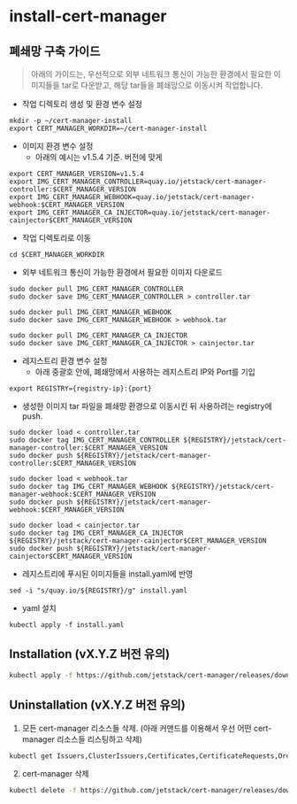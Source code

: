 # install-cert-manager
## 폐쇄망 구축 가이드
> 아래의 가이드는, 우선적으로 외부 네트워크 통신이 가능한 환경에서 필요한 이미지들을 tar로 다운받고, 해당 tar들을 폐쇄망으로 이동시켜 작업합니다. 

* 작업 디렉토리 생성 및 환경 변수 설정
```
mkdir -p ~/cert-manager-install
export CERT_MANAGER_WORKDIR=~/cert-manager-install
```

* 이미지 환경 변수 설정
  * 아래의 예시는 v1.5.4 기준. 버전에 맞게 
```
export CERT_MANAGER_VERSION=v1.5.4
export IMG_CERT_MANAGER_CONTROLLER=quay.io/jetstack/cert-manager-controller:$CERT_MANAGER_VERSION
export IMG_CERT_MANAGER_WEBHOOK=quay.io/jetstack/cert-manager-webhook:$CERT_MANAGER_VERSION
export IMG_CERT_MANAGER_CA_INJECTOR=quay.io/jetstack/cert-manager-cainjector$CERT_MANAGER_VERSION
```
* 작업 디렉토리로 이동
```
cd $CERT_MANAGER_WORKDIR
```
* 외부 네트워크 통신이 가능한 환경에서 필요한 이미지 다운로드
```
sudo docker pull IMG_CERT_MANAGER_CONTROLLER
sudo docker save IMG_CERT_MANAGER_CONTROLLER > controller.tar

sudo docker pull IMG_CERT_MANAGER_WEBHOOK
sudo docker save IMG_CERT_MANAGER_WEBHOOK > webhook.tar

sudo docker pull IMG_CERT_MANAGER_CA_INJECTOR
sudo docker save IMG_CERT_MANAGER_CA_INJECTOR > cainjector.tar
```
* 레지스트리 환경 변수 설정
  * 아래 중괄호 안에, 폐쇄망에서 사용하는 레지스트리 IP와 Port를 기입
```
export REGISTRY={registry-ip}:{port}
```

* 생성한 이미지 tar 파일을 폐쇄망 환경으로 이동시킨 뒤 사용하려는 registry에 push.
```
sudo docker load < controller.tar
sudo docker tag IMG_CERT_MANAGER_CONTROLLER ${REGISTRY}/jetstack/cert-manager-controller:$CERT_MANAGER_VERSION
sudo docker push ${REGISTRY}/jetstack/cert-manager-controller:$CERT_MANAGER_VERSION

sudo docker load < webhook.tar
sudo docker tag IMG_CERT_MANAGER_WEBHOOK ${REGISTRY}/jetstack/cert-manager-webhook:$CERT_MANAGER_VERSION
sudo docker push ${REGISTRY}/jetstack/cert-manager-webhook:$CERT_MANAGER_VERSION

sudo docker load < cainjector.tar
sudo docker tag IMG_CERT_MANAGER_CA_INJECTOR ${REGISTRY}/jetstack/cert-manager-cainjector$CERT_MANAGER_VERSION
sudo docker push ${REGISTRY}/jetstack/cert-manager-cainjector$CERT_MANAGER_VERSION
```

* 레지스트리에 푸시된 이미지들을 install.yaml에 반영
```
sed -i "s/quay.io/${REGISTRY}/g" install.yaml	 	 
```

* yaml 설치
```
kubectl apply -f install.yaml
```

## Installation (vX.Y.Z 버전 유의)
```bash
kubectl apply -f https://github.com/jetstack/cert-manager/releases/download/vX.Y.Z/cert-manager.yaml
```
## Uninstallation (vX.Y.Z 버전 유의)
1. 모든 cert-manager 리소스들 삭제. (아래 커맨드를 이용해서 우선 어떤 cert-manager 리소스들 리스팅하고 삭제)
```bash
kubectl get Issuers,ClusterIssuers,Certificates,CertificateRequests,Orders,Challenges --all-namespaces
```
2. cert-manager 삭제
```bash
kubectl delete -f https://github.com/jetstack/cert-manager/releases/download/vX.Y.Z/cert-manager.yaml
```  
